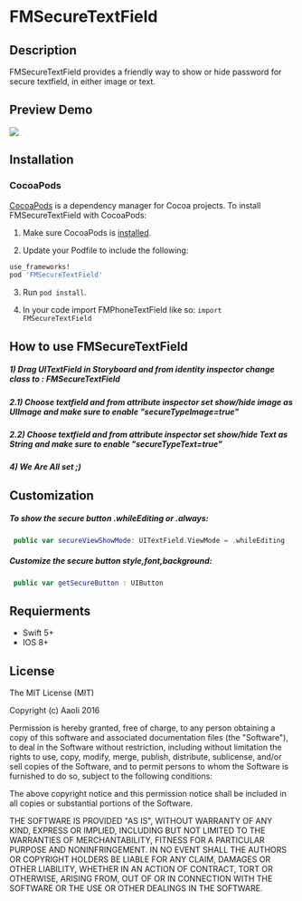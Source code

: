 # FMSecureTextField

## Description
FMSecureTextField provides a friendly way to show or hide password for secure textfield, in either image or text.


## Preview Demo
<img src="https://raw.githubusercontent.com/AaoIi/FMSecureTextField/master/demo.gif">

## Installation

### CocoaPods
[CocoaPods][] is a dependency manager for Cocoa projects. To install FMSecureTextField with CocoaPods:

1. Make sure CocoaPods is [installed][CocoaPods Installation].

2. Update your Podfile to include the following:

``` ruby
use_frameworks!
pod 'FMSecureTextField'
```

3. Run `pod install`.

[CocoaPods]: https://cocoapods.org
[CocoaPods Installation]: https://guides.cocoapods.org/using/getting-started.html#getting-started

4. In your code import FMPhoneTextField like so:
`import FMSecureTextField`

## How to use FMSecureTextField
##### 1) Drag UITextField in Storyboard and from identity inspector change class to : FMSecureTextField <br/>
##### 2.1) Choose textfield and from attribute inspector set show/hide image as UIImage and make sure to enable "secureTypeImage=true"<br/>
##### 2.2) Choose textfield and from attribute inspector set show/hide Text as String and make sure to enable "secureTypeText=true"<br/>
##### 4) We Are All set ;) <br/> 

## Customization

##### To show the secure button .whileEditing or .always:<br/> 
```swift
 public var secureViewShowMode: UITextField.ViewMode = .whileEditing
```

##### Customize the secure button style,font,background:<br/> 
```swift
 public var getSecureButton : UIButton
```

## Requierments ##
* Swift 5+
* IOS 8+

## License ##

The MIT License (MIT)

Copyright (c) AaoIi 2016

Permission is hereby granted, free of charge, to any person obtaining a copy of this software and associated documentation files (the "Software"), to deal in the Software without restriction, including without limitation the rights to use, copy, modify, merge, publish, distribute, sublicense, and/or sell copies of the Software, and to permit persons to whom the Software is furnished to do so, subject to the following conditions:

The above copyright notice and this permission notice shall be included in all copies or substantial portions of the Software.

THE SOFTWARE IS PROVIDED "AS IS", WITHOUT WARRANTY OF ANY KIND, EXPRESS OR IMPLIED, INCLUDING BUT NOT LIMITED TO THE WARRANTIES OF MERCHANTABILITY, FITNESS FOR A PARTICULAR PURPOSE AND NONINFRINGEMENT. IN NO EVENT SHALL THE AUTHORS OR COPYRIGHT HOLDERS BE LIABLE FOR ANY CLAIM, DAMAGES OR OTHER LIABILITY, WHETHER IN AN ACTION OF CONTRACT, TORT OR OTHERWISE, ARISING FROM, OUT OF OR IN CONNECTION WITH THE SOFTWARE OR THE USE OR OTHER DEALINGS IN THE SOFTWARE.
